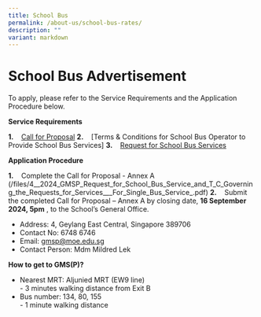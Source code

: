```yaml
---
title: School Bus
permalink: /about-us/school-bus-rates/
description: ""
variant: markdown
---
```

# **School Bus Advertisement**

To apply, please refer to the Service Requirements and the Application Procedure below.

**Service Requirements**  
  
**1.**    [Call for Proposal]((/files/1__2024_GMSP_Call_for_Proposals__For_Single_Bus_Service___final_.pdf))[](/files/1__2024_GMSP_Call_for_Proposals__For_Single_Bus_Service___final_.pdf)
**2.**    [Terms & Conditions for School Bus Operator to Provide School Bus Services] 
**3.**    [Request for School Bus Services]((/files/2__2024_GMSP_Information_from_Vendor__For_Single_Bus_Service_.pdf))[](/files/2__2024_GMSP_Information_from_Vendor__For_Single_Bus_Service_.pdf)

**Application Procedure**  
  
**1.**    Complete the Call for Proposal - Annex A (/files/4__2024_GMSP_Request_for_School_Bus_Service_and_T_C_Governing_the_Requests_for_Services___For_Single_Bus_Service_.pdf)
**2.**    Submit the completed Call for Proposal – Annex A by closing date, **16 September 2024, 5pm** , to the School’s General Office.

* Address: 4, Geylang East Central,&nbsp;Singapore 389706
* Contact No: 6748 6746
* Email: gmsp@moe.edu.sg
* Contact Person: Mdm Mildred Lek 

**How to get to GMS(P)?**

*   Nearest MRT: Aljunied MRT (EW9 line)  
    \- 3 minutes walking distance from Exit B
*   Bus number: 134, 80, 155  
    \- 1 minute walking distance